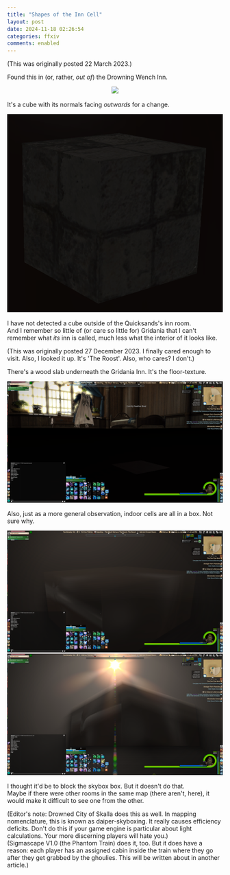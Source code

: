 ```yaml
---
title: "Shapes of the Inn Cell"
layout: post
date: 2024-11-18 02:26:54
categories: ffxiv
comments: enabled
---
```

(This was originally posted 22 March 2023.)  

Found this in (or, rather, *out of*) the Drowning Wench Inn.  
<center><a href="https://raw.githubusercontent.com/Nox13last/nox13last.github.io/refs/heads/main/_uploads/Wench_1.png"><img src="https://raw.githubusercontent.com/Nox13last/nox13last.github.io/refs/heads/main/_uploads/Wench_1.png" width="600"></a></center>

It's a cube with its normals facing *outwards* for a change.  
<center><a href="https://raw.githubusercontent.com/Nox13last/nox13last.github.io/refs/heads/main/_uploads/Wench_2.png"><img src="https://raw.githubusercontent.com/Nox13last/nox13last.github.io/refs/heads/main/_uploads/Wench_2.png" width="600"></a></center>

I have not detected a cube outside of the Quicksands's inn room.  
And I remember so little of (or care so little for) Gridania that I can't remember what *its* inn is called, much less what the interior of it looks like.

(This was originally posted 27 December 2023. I finally cared enough to visit. Also, I looked it up. It's 'The Roost'. Also, who cares? I don't.)

There's a wood slab underneath the Gridania Inn. It's the floor-texture.  
<center><a href="https://raw.githubusercontent.com/Nox13last/nox13last.github.io/refs/heads/main/_uploads/Roost_1.png"><img src="https://raw.githubusercontent.com/Nox13last/nox13last.github.io/refs/heads/main/_uploads/Roost_1.png" width="600"></a></center>  

Also, just as a more general observation, indoor cells are all in a box. Not sure why.  
<center><a href="https://raw.githubusercontent.com/Nox13last/nox13last.github.io/refs/heads/main/_uploads/Roost_2.png"><img src="https://raw.githubusercontent.com/Nox13last/nox13last.github.io/refs/heads/main/_uploads/Roost_2.png" width="600"></a></center>  
<center><a href="https://raw.githubusercontent.com/Nox13last/nox13last.github.io/refs/heads/main/_uploads/Roost_3.png"><img src="https://raw.githubusercontent.com/Nox13last/nox13last.github.io/refs/heads/main/_uploads/Roost_3.png" width="600"></a></center>  

I thought it'd be to block the skybox box. But it doesn't do that.  
Maybe if there were other rooms in the same map (there aren't, here), it would make it difficult to see one from the other.

(Editor's note: Drowned City of Skalla does this as well. In mapping nomenclature, this is known as daiper-skyboxing. It really causes efficiency deficits. Don't do this if your game engine is particular about light calculations. Your more discerning players will hate you.)  
(Sigmascape V1.0 (the Phantom Train) does it, too. But it does have a reason: each player has an assigned cabin inside the train where they go after they get grabbed by the ghoulies. This will be written about in another article.)